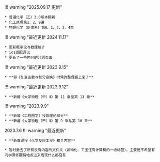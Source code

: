 !!! warning "2025.09.17 更新"

    * 普通化学（乙）2.0版本翻新
    * 化工原理第1、2、9讲
    * 物理化学（新体系）第0、1、2、3、4章

!!! warning "最近更新 2024.11.17"

    * 更新概率论与数理统计
    * ios适配调试
    * 更新了一些内容的介绍页面

!!! warning "最近更新 2023.9.15"

    * **将《复变函数与积分变换》时候的整理搬上来了**

!!! warning "最近更新 2023.9.12"

    * **新增《大学物理（甲）Ⅱ》第 11 章至第 13 章**

!!! warning "2023.9.9"

    * **新增《工程图学》投影理论部分**
    * **新增《大学物理（甲）Ⅱ》第 9 章与第 10 章**

2023.7.6
!!! warning "最近更新"

    * **新增课程《化学反应工程》相关内容**

    * 暂时撤去了所有没有内容的文件夹（如物化、工图还有计算机的一级标签），主要是不希望有同学满怀期待地点进来发现什么都没有